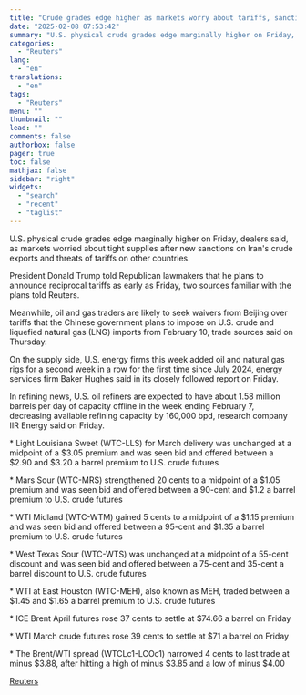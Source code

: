 ```yaml
---
title: "Crude grades edge higher as markets worry about tariffs, sanctions"
date: "2025-02-08 07:53:42"
summary: "U.S. physical crude grades edge marginally higher on Friday, dealers said, as markets worried about tight supplies after new sanctions on Iran's crude exports and threats of tariffs on other countries.President Donald Trump told Republican lawmakers that he plans to announce reciprocal tariffs as early as Friday, two sources familiar..."
categories:
  - "Reuters"
lang:
  - "en"
translations:
  - "en"
tags:
  - "Reuters"
menu: ""
thumbnail: ""
lead: ""
comments: false
authorbox: false
pager: true
toc: false
mathjax: false
sidebar: "right"
widgets:
  - "search"
  - "recent"
  - "taglist"
---
```


U.S. physical crude grades edge marginally higher on Friday, dealers said, as markets worried about tight supplies after new sanctions on Iran's crude exports and threats of tariffs on other countries.

President Donald Trump told Republican lawmakers that he plans to announce reciprocal tariffs as early as Friday, two sources familiar with the plans told Reuters.

Meanwhile, oil and gas traders are likely to seek waivers from Beijing over tariffs that the Chinese government plans to impose on U.S. crude and liquefied natural gas (LNG) imports from February 10, trade sources said on Thursday.

On the supply side, U.S. energy firms this week added oil and natural gas rigs for a second week in a row for the first time since July 2024, energy services firm Baker Hughes said in its closely followed report on Friday.

In refining news, U.S. oil refiners are expected to have about 1.58 million barrels per day of capacity offline in the week ending February 7, decreasing available refining capacity by 160,000 bpd, research company IIR Energy said on Friday.

\* Light Louisiana Sweet (WTC-LLS) for March delivery was unchanged at a midpoint of a $3.05 premium and was seen bid and offered between a $2.90 and $3.20 a barrel premium to U.S. crude futures

\* Mars Sour (WTC-MRS) strengthened 20 cents to a midpoint of a $1.05 premium and was seen bid and offered between a 90-cent and $1.2 a barrel premium to U.S. crude futures

\* WTI Midland (WTC-WTM) gained 5 cents to a midpoint of a $1.15 premium and was seen bid and offered between a 95-cent and $1.35 a barrel premium to U.S. crude futures

\* West Texas Sour (WTC-WTS) was unchanged at a midpoint of a 55-cent discount and was seen bid and offered between a 75-cent and 35-cent a barrel discount to U.S. crude futures

\* WTI at East Houston (WTC-MEH), also known as MEH, traded between a $1.45 and $1.65 a barrel premium to U.S. crude futures

\* ICE Brent April futures rose 37 cents to settle at $74.66 a barrel on Friday

\* WTI March crude futures rose 39 cents to settle at $71 a barrel on Friday

\* The Brent/WTI spread (WTCLc1-LCOc1) narrowed 4 cents to last trade at minus $3.88, after hitting a high of minus $3.85 and a low of minus $4.00

[Reuters](https://www.tradingview.com/news/reuters.com,2025:newsml_L4N3OY22J:0-crude-grades-edge-higher-as-markets-worry-about-tariffs-sanctions/)
